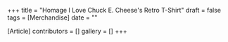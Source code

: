+++
title = "Homage I Love Chuck E. Cheese's Retro T-Shirt"
draft = false
tags = [Merchandise]
date = ""

[Article]
contributors = []
gallery = []
+++